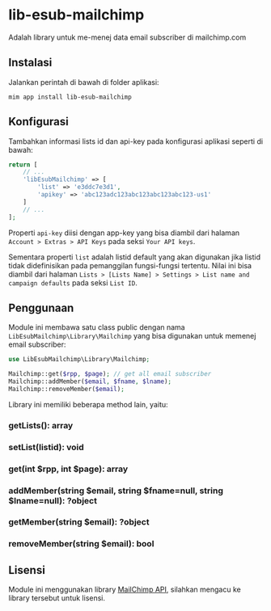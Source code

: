 # lib-esub-mailchimp

Adalah library untuk me-menej data email subscriber di mailchimp.com

## Instalasi

Jalankan perintah di bawah di folder aplikasi:

```
mim app install lib-esub-mailchimp
```

## Konfigurasi

Tambahkan informasi lists id dan api-key pada konfigurasi aplikasi seperti
di bawah:

```php
return [
    // ...
    'libEsubMailchimp' => [
        'list' => 'e3ddc7e3d1',
        'apikey' => 'abc123adc123abc123abc123abc123-us1'
    ]
    // ...
];
```

Properti `api-key` diisi dengan app-key yang bisa diambil dari halaman
`Account > Extras > API Keys` pada seksi `Your API keys`.

Sementara properti `list` adalah listid default yang akan digunakan jika
listid tidak didefinisikan pada pemanggilan fungsi-fungsi tertentu. Nilai
ini bisa diambil dari halaman `Lists > [Lists Name] > Settings > List name and campaign defaults`
pada seksi `List ID`.

## Penggunaan

Module ini membawa satu class public dengan nama `LibEsubMailchimp\Library\Mailchimp`
yang bisa digunakan untuk memenej email subscriber:

```php
use LibEsubMailchimp\Library\Mailchimp;

Mailchimp::get($rpp, $page); // get all email subscriber
Mailchimp::addMember($email, $fname, $lname);
Mailchimp::removeMember($email);
```

Library ini memiliki beberapa method lain, yaitu:

### getLists(): array
### setList(listid): void
### get(int $rpp, int $page): array
### addMember(string $email, string $fname=null, string $lname=null): ?object
### getMember(string $email): ?object
### removeMember(string $email): bool

## Lisensi

Module ini menggunakan library [MailChimp API](https://github.com/drewm/mailchimp-api),
silahkan mengacu ke library tersebut untuk lisensi.